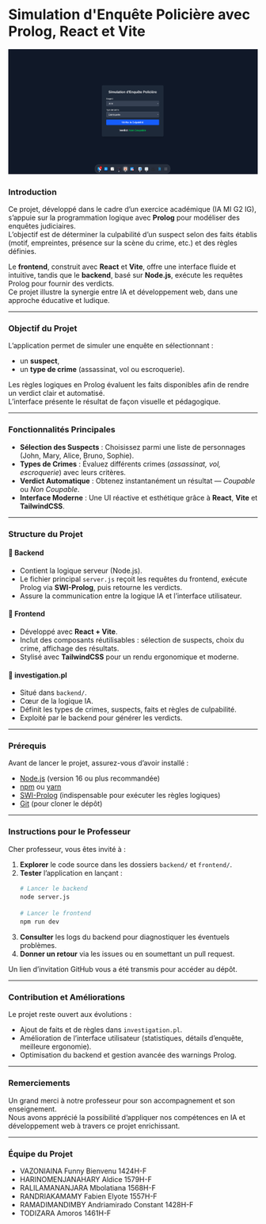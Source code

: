 # Simulation d'Enquête Policière avec Prolog, React et Vite

<img src="./home.png" alt="Enquête Policière" width="600"/>


### Introduction
Ce projet, développé dans le cadre d’un exercice académique (IA MI G2 IG), s’appuie sur la programmation logique avec **Prolog** pour modéliser des enquêtes judiciaires.  
L’objectif est de déterminer la culpabilité d’un suspect selon des faits établis (motif, empreintes, présence sur la scène du crime, etc.) et des règles définies.  

Le **frontend**, construit avec **React** et **Vite**, offre une interface fluide et intuitive, tandis que le **backend**, basé sur **Node.js**, exécute les requêtes Prolog pour fournir des verdicts.  
Ce projet illustre la synergie entre IA et développement web, dans une approche éducative et ludique.

---

### Objectif du Projet
L’application permet de simuler une enquête en sélectionnant :
- un **suspect**,
- un **type de crime** (assassinat, vol ou escroquerie).  

Les règles logiques en Prolog évaluent les faits disponibles afin de rendre un verdict clair et automatisé.  
L’interface présente le résultat de façon visuelle et pédagogique.

---

### Fonctionnalités Principales
- **Sélection des Suspects** : Choisissez parmi une liste de personnages (John, Mary, Alice, Bruno, Sophie).  
- **Types de Crimes** : Évaluez différents crimes (*assassinat, vol, escroquerie*) avec leurs critères.  
- **Verdict Automatique** : Obtenez instantanément un résultat — *Coupable* ou *Non Coupable*.  
- **Interface Moderne** : Une UI réactive et esthétique grâce à **React**, **Vite** et **TailwindCSS**.  

---

### Structure du Projet

#### 📂 Backend
- Contient la logique serveur (Node.js).  
- Le fichier principal `server.js` reçoit les requêtes du frontend, exécute Prolog via **SWI-Prolog**, puis retourne les verdicts.  
- Assure la communication entre la logique IA et l’interface utilisateur.  

#### 📂 Frontend
- Développé avec **React + Vite**.  
- Inclut des composants réutilisables : sélection de suspects, choix du crime, affichage des résultats.  
- Stylisé avec **TailwindCSS** pour un rendu ergonomique et moderne.  

#### 📄 investigation.pl
- Situé dans `backend/`.  
- Cœur de la logique IA.  
- Définit les types de crimes, suspects, faits et règles de culpabilité.  
- Exploité par le backend pour générer les verdicts.  

---

### Prérequis
Avant de lancer le projet, assurez-vous d’avoir installé :  

- [Node.js](https://nodejs.org/) (version 16 ou plus recommandée)  
- [npm](https://www.npmjs.com/) ou [yarn](https://yarnpkg.com/)  
- [SWI-Prolog](https://www.swi-prolog.org/) (indispensable pour exécuter les règles logiques)  
- [Git](https://git-scm.com/) (pour cloner le dépôt)  

---

### Instructions pour le Professeur
Cher professeur, vous êtes invité à :

1. **Explorer** le code source dans les dossiers `backend/` et `frontend/`.  
2. **Tester** l’application en lançant :  
   ```bash
   # Lancer le backend
   node server.js

   # Lancer le frontend
   npm run dev
   ```
3. **Consulter** les logs du backend pour diagnostiquer les éventuels problèmes.  
4. **Donner un retour** via les issues ou en soumettant un pull request.  

Un lien d’invitation GitHub vous a été transmis pour accéder au dépôt.  

---

### Contribution et Améliorations
Le projet reste ouvert aux évolutions :  
- Ajout de faits et de règles dans `investigation.pl`.  
- Amélioration de l’interface utilisateur (statistiques, détails d’enquête, meilleure ergonomie).  
- Optimisation du backend et gestion avancée des warnings Prolog.  

---

### Remerciements
Un grand merci à notre professeur pour son accompagnement et son enseignement.  
Nous avons apprécié la possibilité d’appliquer nos compétences en IA et développement web à travers ce projet enrichissant.  

---

### Équipe du Projet
- VAZONIAINA Funny Bienvenu 1424H-F
- HARINOMENJANAHARY Aldice 1579H-F
- RALILAMANANJARA Mbolatiana 1568H-F
- RANDRIAKAMAMY Fabien Elyote 1557H-F
- RAMADIMANDIMBY Andriamirado Constant 1428H-F
- TODIZARA Amoros 1461H-F 
